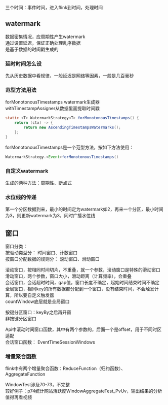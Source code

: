 三个时间：事件时间，进入flink到时间，处理时间  

## watermark

数据密集情况，应周期性产生watermark  
通过设置延迟，保证正确处理乱序数据  
是基于数据的时间戳生成的  

### 延时时间怎么设

先从历史数据中看规律，一般延迟是网络等因素，一般是几百毫秒  

### 范型方法用法

forMonotonousTimestamps watermark生成器  
withTimestampAssigner从数据里面提取时间戳  
```java
static <T> WatermarkStrategy<T> forMonotonousTimestamps() {
    return (ctx) -> {
        return new AscendingTimestampsWatermarks();
    };
}
```
forMonotonousTimestamps是一个范型方法，按如下方法使用：  
```java
WatermarkStrategy.<Event>forMonotonousTimestamps()
```

### 自定义watermark

生成的两种方法：周期性、断点式  

### 水位线的传递

第一个分区数据到来，最小的时间定为watermark如2，再来一个分区，最小时间为3，则更新watermark为3，同时广播水位线

## 窗口

窗口分类：  
按驱动类型分： 时间窗口、计数窗口  
按窗口分配数据的规则分： 滚动窗口、滑动窗口  

滚动窗口，按相同时间切片，不重叠，就一个参数，滚动窗口是特殊的滑动窗口    
滑动窗口，两个参数，窗口大小，滑动距离（计算频率），会重叠  
会话窗口，会话超时时间，gap值，窗口长度不确定，起始时间结束时间不确定  
全局窗口，相同key的所有数据都分配到一个窗口，没有结束时间，不会触发计算，所以要自定义触发器  
countWindow底层就是全局窗口  

按键分区窗口：keyBy之后再开窗  
非按键分区窗口  

Api中滚动时间窗口函数，其中有两个参数的，后面一个是offset，用于不同时区适配  
会话窗口函数： EventTimeSessionWindows  

### 增量聚合函数

flink中有两个增量聚合函数：ReduceFunction（归约函数）、AggregateFunction  

WindowTest涉及70-73，不完整  
较好例子：p74统计网站活跃度WindowAggregateTest_PvUv，输出结果的分析值得再看视频  